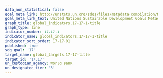 ```yaml
---
data_non_statistical: false
goal_meta_link: http://unstats.un.org/sdgs/files/metadata-compilation/Metadata-Goal-17.pdf
goal_meta_link_text: United Nations Sustainable Development Goals Metadata (pdf 468kB)
graph_title: global_indicators.17-17-1-title
graph_type: line
indicator_number: 17.17.1
indicator_name: global_indicators.17-17-1-title
indicator_sort_order: 17-17-01
published: true
sdg_goal: '17'
target_name: global_targets.17-17-title
target_id: '17.17'
un_custodian_agency: World Bank
un_designated_tier: '3'
---
```

